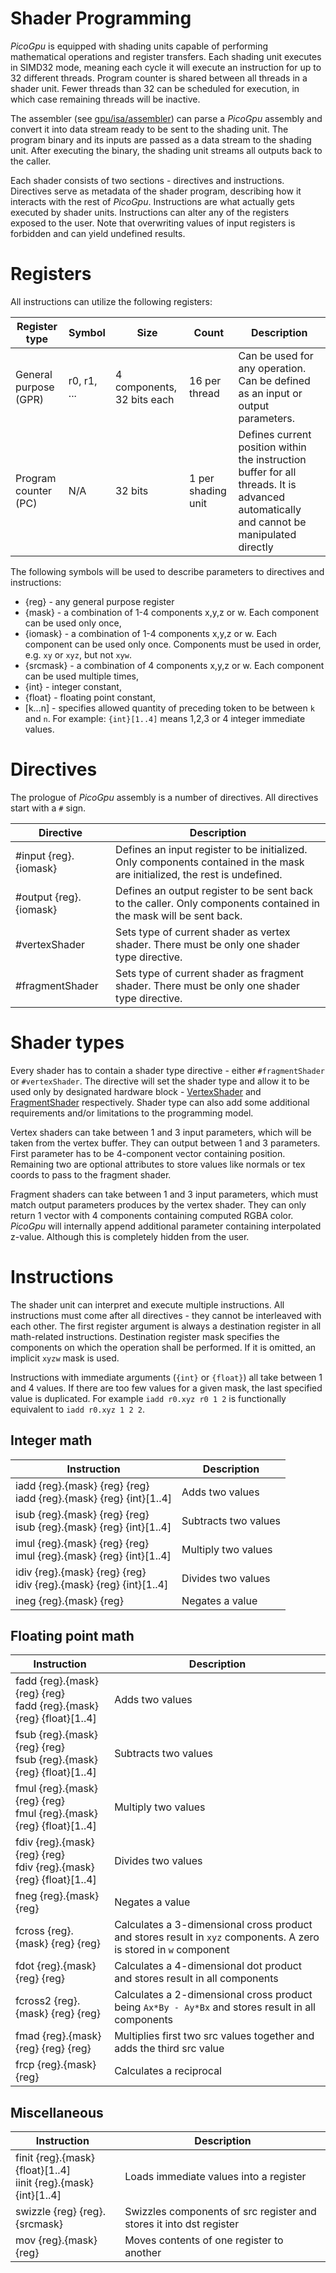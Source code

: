 # Shader Programming
*PicoGpu* is equipped with shading units capable of performing mathematical operations and register transfers. Each shading unit executes in SIMD32 mode, meaning each cycle it will execute an instruction for up to 32 different threads. Program counter is shared between all threads in a shader unit. Fewer threads than 32 can be scheduled for execution, in which case remaining threads will be inactive.

The assembler (see [gpu/isa/assembler](gpu/isa/assembler)) can parse a *PicoGpu* assembly and convert it into data stream ready to be sent to the shading unit. The program binary and its inputs are passed as a data stream to the shading unit. After executing the binary, the shading unit streams all outputs back to the caller.

Each shader consists of two sections - directives and instructions. Directives serve as metadata of the shader program, describing how it interacts with the rest of *PicoGpu*. Instructions are what actually gets executed by shader units. Instructions can alter any of the registers exposed to the user. Note that overwriting values of input registers is forbidden and can yield undefined results.



# Registers
All instructions can utilize the following registers:

| Register type         | Symbol      | Size                       | Count              | Description                                                                                                                             |
| --------------------- | ----------- | -------------------------- | ------------------ | --------------------------------------------------------------------------------------------------------------------------------------- |
| General purpose (GPR) | r0, r1, ... | 4 components, 32 bits each | 16 per thread      | Can be used for any operation. Can be defined as an input or output parameters.                                                          |
| Program counter (PC)  | N/A         | 32 bits                    | 1 per shading unit | Defines current position within the instruction buffer for all threads. It is advanced automatically and cannot be manipulated directly |

The following symbols will be used to describe parameters to directives and instructions:
- {reg} - any general purpose register
- {mask} - a combination of 1-4 components x,y,z or w. Each component can be used only once,
- {iomask} - a combination of 1-4 components x,y,z or w. Each component can be used only once. Components must be used in order, e.g. `xy` or `xyz`, but not `xyw`.
- {srcmask} - a combination of 4 components x,y,z or w. Each component can be used multiple times,
- {int} - integer constant,
- {float} - floating point constant,
- [k...n] - specifies allowed quantity of preceding token to be between `k` and `n`. For example: `{int}[1..4]` means 1,2,3 or 4 integer immediate values.



# Directives
The prologue of *PicoGpu* assembly is a number of directives. All directives start with a `#` sign.

| Directive              | Description                                                                                                                |
| ---------------------- | -------------------------------------------------------------------------------------------------------------------------- |
| #input {reg}.{iomask}  | Defines an input register to be initialized. Only components contained in the mask are initialized, the rest is undefined. |
| #output {reg}.{iomask} | Defines an output register to be sent back to the caller. Only components contained in the mask will be sent back.         |
| #vertexShader          | Sets type of current shader as vertex shader. There must be only one shader type directive.                                |
| #fragmentShader        | Sets type of current shader as fragment shader. There must be only one shader type directive.                              |




# Shader types
Every shader has to contain a shader type directive - either `#fragmentShader` or `#vertexShader`. The directive will set the shader type and allow it to be used only by designated hardware block - [VertexShader](gpu/blocks/vertex_shader.h) and [FragmentShader](gpu/blocks/fragment_shader.h) respectively. Shader type can also add some additional requirements and/or limitations to the programming model.

Vertex shaders can take between 1 and 3 input parameters, which will be taken from the vertex buffer. They can output between 1 and 3 parameters. First parameter has to be 4-component vector containing position. Remaining two are optional attributes to store values like normals or tex coords to pass to the fragment shader.

Fragment shaders can take between 1 and 3 input parameters, which must match output parameters produces by the vertex shader. They can only return 1 vector with 4 components containing computed RGBA color. *PicoGpu* will internally append additional parameter containing interpolated z-value. Although this is completely hidden from the user.



# Instructions
The shader unit can interpret and execute multiple instructions. All instructions must come after all directives - they cannot be interleaved with each other. The first register argument is always a destination register in all math-related instructions. Destination register mask specifies the components on which the operation shall be performed. If it is omitted, an implicit `xyzw` mask is used.

Instructions with immediate arguments (`{int}` or `{float}`) all take between 1 and 4 values. If there are too few values for a given mask, the last specified value is duplicated. For example `iadd r0.xyz r0 1 2` is functionally equivalent to `iadd r0.xyz 1 2 2`.

## Integer math
| Instruction                                                           | Description          |
|-----------------------------------------------------------------------|----------------------|
| iadd {reg}.{mask} {reg} {reg}</br>iadd {reg}.{mask} {reg} {int}[1..4] | Adds two values      |
| isub {reg}.{mask} {reg} {reg}</br>isub {reg}.{mask} {reg} {int}[1..4] | Subtracts two values |
| imul {reg}.{mask} {reg} {reg}</br>imul {reg}.{mask} {reg} {int}[1..4] | Multiply two values  |
| idiv {reg}.{mask} {reg} {reg}</br>idiv {reg}.{mask} {reg} {int}[1..4] | Divides two values   |
| ineg {reg}.{mask} {reg}                                               | Negates a value      |


## Floating point math
| Instruction                                                                | Description                                                                                                       |
| -------------------------------------------------------------------------- | ----------------------------------------------------------------------------------------------------------------- |
| fadd    {reg}.{mask} {reg} {reg}</br>fadd {reg}.{mask} {reg} {float}[1..4] | Adds two values                                                                                                   |
| fsub    {reg}.{mask} {reg} {reg}</br>fsub {reg}.{mask} {reg} {float}[1..4] | Subtracts two values                                                                                              |
| fmul    {reg}.{mask} {reg} {reg}</br>fmul {reg}.{mask} {reg} {float}[1..4] | Multiply two values                                                                                               |
| fdiv    {reg}.{mask} {reg} {reg}</br>fdiv {reg}.{mask} {reg} {float}[1..4] | Divides two values                                                                                                |
| fneg    {reg}.{mask} {reg}                                                 | Negates a value                                                                                                   |
| fcross  {reg}.{mask} {reg} {reg}                                           | Calculates a 3-dimensional cross product and stores result in `xyz` components. A zero is stored in `w` component |
| fdot    {reg}.{mask} {reg} {reg}                                           | Calculates a 4-dimensional dot product and stores result in all components                                        |
| fcross2 {reg}.{mask} {reg} {reg}                                           | Calculates a 2-dimensional cross product being `Ax*By - Ay*Bx` and stores result in all components                |
| fmad    {reg}.{mask} {reg} {reg} {reg}                                     | Multiplies first two src values together and adds the third src value                                             |
| frcp    {reg}.{mask} {reg}                                                 | Calculates a reciprocal                                                                                           |

## Miscellaneous
| Instruction                                                              | Description                                                         |
|--------------------------------------------------------------------------|---------------------------------------------------------------------|
| finit {reg}.{mask} {float}[1..4]</br>iinit {reg}.{mask} {int}[1..4]</br> | Loads immediate values into a register                              |
| swizzle {reg} {reg}.{srcmask}                                            | Swizzles components of src register and stores it into dst register |
| mov {reg}.{mask} {reg}                                                   | Moves contents of one register to another                           |
